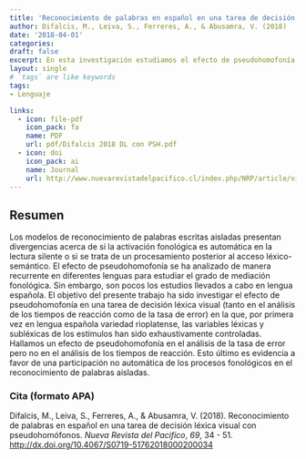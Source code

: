 ```yaml
---
title: 'Reconocimiento de palabras en español en una tarea de decisión léxica visual con pseudohomófonos'
author: Difalcis, M., Leiva, S., Ferreres, A., & Abusamra, V. (2018)
date: '2018-04-01'
categories:
draft: false
excerpt: En esta investigación estudiamos el efecto de pseudohomofonía en una tarea de decisión léxica visual (tanto en el análisis de los tiempos de reacción como de la tasa de error) en lengua española variedad rioplatense, controlando variables léxicas y subléxicas de los estímulos lingüísticos. Los resultados son concordantes con una participación no automática de los procesos fonológicos en el reconocimiento de palabras aisladas.
layout: single
# `tags` are like keywords
tags:
- Lenguaje

links:
  - icon: file-pdf
    icon_pack: fa
    name: PDF
    url: pdf/Difalcis 2018 DL con PSH.pdf
  - icon: doi
    icon_pack: ai
    name: Journal
    url: http://www.nuevarevistadelpacifico.cl/index.php/NRP/article/view/117/0
---
```

## Resumen

Los modelos de reconocimiento de palabras escritas aisladas presentan divergencias acerca de si la activación fonológica es automática en la lectura silente o si se trata de un procesamiento posterior al acceso léxico-semántico. El efecto de pseudohomofonía se ha analizado de manera recurrente en diferentes lenguas para estudiar el grado de mediación fonológica. Sin embargo, son pocos los estudios llevados a cabo en lengua española. El objetivo del presente trabajo ha sido investigar el efecto de pseudohomofonía en una tarea de decisión léxica visual (tanto en el análisis de los tiempos de reacción como de la tasa de error) en la que, por primera vez en lengua española variedad rioplatense, las variables léxicas y subléxicas de los estímulos han sido exhaustivamente controladas. Hallamos un efecto de pseudohomofonía en el análisis de la tasa de error pero no en el análisis de los tiempos de reacción. Esto último es evidencia a favor de una participación no automática de los procesos fonológicos en el reconocimiento de palabras aisladas.

### Cita (formato APA)

Difalcis, M., Leiva, S., Ferreres, A., & Abusamra, V. (2018). Reconocimiento de palabras en español en una tarea de decisión léxica visual con pseudohomófonos. *Nueva Revista del Pacífico*, *69*, 34 - 51. http://dx.doi.org/10.4067/S0719-51762018000200034 
